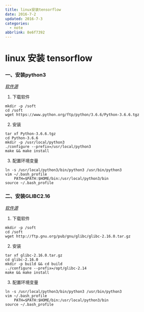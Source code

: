 ```yaml
---
title: linux安装tensorflow
date: 2016-7-2
updated: 2016-7-3
categories:
  - note
abbrlink: 8e6f7392
---
```

# linux 安装 tensorflow

### 一、安装python3

*[软件源](https://www.python.org/ftp/python)*

1. 下载软件
```shell
mkdir -p /soft 
cd /soft 
wget https://www.python.org/ftp/python/3.6.6/Python-3.6.6.tgz
```
2. 安装
```shell
tar xf Python-3.6.6.tgz
cd Python-3.6.6
mkdir -p /usr/local/python3
./configure --prefix=/usr/local/python3
make && make install
```
3. 配置环境变量
```shell
ln -s /usr/local/python3/bin/python3 /usr/bin/python3
vim ~/.bash_profile
	PATH=$PATH:$HOME/bin:/usr/local/python3/bin
source ~/.bash_profile
```

### 二、安装GLIBC2.16

*[软件源](http://ftp.gnu.org/pub/gnu/glibc/)*

1. 下载软件

``` shell
mkdir -p /soft 
cd /soft 
wget http://ftp.gnu.org/pub/gnu/glibc/glibc-2.16.0.tar.gz
```
2. 安装
```shell
tar xf glibc-2.16.0.tar.gz
cd glibc-2.16.0
mkdir -p build && cd build
../configure --prefix=/opt/glibc-2.14 
make && make install
```
3. 配置环境变量
```shell
ln -s /usr/local/python3/bin/python3 /usr/bin/python3
vim ~/.bash_profile
	PATH=$PATH:$HOME/bin:/usr/local/python3/bin
source ~/.bash_profile
```
